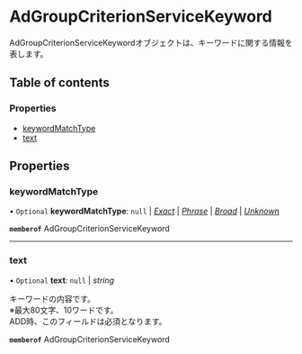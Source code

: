# AdGroupCriterionServiceKeyword


<div lang=\"ja\">AdGroupCriterionServiceKeywordオブジェクトは、キーワードに関する情報を表します。</div> 

## Table of contents

### Properties

- [keywordMatchType](adgroupcriterionservicekeyword.md#keywordmatchtype)
- [text](adgroupcriterionservicekeyword.md#text)

## Properties

### keywordMatchType

• `Optional` **keywordMatchType**: ``null`` \| [*Exact*](./enums/adgroupcriterionservicekeywordmatchtype.md#exact) \| [*Phrase*](./enums/adgroupcriterionservicekeywordmatchtype.md#phrase) \| [*Broad*](./enums/adgroupcriterionservicekeywordmatchtype.md#broad) \| [*Unknown*](./enums/adgroupcriterionservicekeywordmatchtype.md#unknown)

**`memberof`** AdGroupCriterionServiceKeyword

___

### text

• `Optional` **text**: ``null`` \| *string*

<div lang=\"ja\">キーワードの内容です。<br> ※最大80文字、10ワードです。<br> ADD時、このフィールドは必須となります。</div> 

**`memberof`** AdGroupCriterionServiceKeyword
